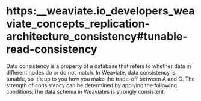 # https:\_\_weaviate.io_developers_weaviate_concepts_replication-architecture_consistency#tunable-read-consistency

Data consistency is a property of a database that refers to whether data in different nodes do or do not match. In Weaviate, data consistency is tunable, so it's up to you how you make the trade-off between A and C. The strength of consistency can be determined by applying the following conditions:The data schema in Weaviates is strongly consistent.
